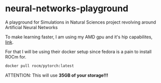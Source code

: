 # neural-networks-playground

A playground for Simulations in Natural Sciences project revolving around Artificial Neural Networks

To make learning faster, I am using my AMD gpu and it's hip capabilites, [link](https://docs.amd.com/bundle/ROCm-Deep-Learning-Guide-v5.4.3/page/Frameworks_Installation.html#d2839e1290).

For that I will be using their docker setup since fedora is a pain to install ROCm for.

```bash
docker pull rocm/pytorch:latest
```

ATTENTION: This will use **35GB of your storage!!!**
